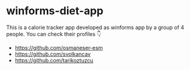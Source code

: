 # winforms-diet-app
This is a calorie tracker app developed as winforms app by a group of 4 people.
You can check their profiles 👇
- https://github.com/osmaneser-esm
- https://github.com/svolkancav
- https://github.com/tarikoztuzcu
